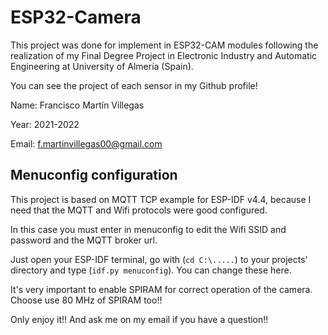 # ESP32-Camera

This project was done for implement in ESP32-CAM modules following the realization of my Final Degree Project in Electronic Industry and Automatic Engineering at University of Almería (Spain).

You can see the project of each sensor in my Github profile!

Name: Francisco Martín Villegas

Year: 2021-2022

Email: f.martinvillegas00@gmail.com


## Menuconfig configuration

This project is based on MQTT TCP example for ESP-IDF v4.4, because I need that the MQTT and Wifi protocols were good configured.

In this case you must enter in menuconfig to edit the Wifi SSID and password and the MQTT broker url.

Just open your ESP-IDF terminal, go with (`cd C:\.....`) to your projects' directory and type (`idf.py menuconfig`). You can change these here.

It's very important to enable SPIRAM for correct operation of the camera. Choose use 80 MHz of SPIRAM too!!

Only enjoy it!! And ask me on my email if you have a question!!
